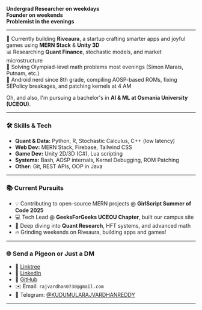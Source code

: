 

<!--
**KudumulaRajVardhanReddy/KudumulaRajVardhanReddy** is a ✨ _special_ ✨ repository because its `README.md` (this file) appears on your GitHub profile.

Here are some ideas to get you started:

- 🔭 I’m currently working on ...
- 🌱 I’m currently learning ...
- 👯 I’m looking to collaborate on ...
- 🤔 I’m looking for help with ...
- 💬 Ask me about ...
- 📫 How to reach me: ...
- 😄 Pronouns: ...
- ⚡ Fun fact: ...
-->
**Undergrad Researcher on weekdays**  
**Founder on weekends**  
**Problemist in the evenings**

---

🚀 Currently building **Riveaura**, a startup crafting smarter apps and joyful games using **MERN Stack** & **Unity 3D**  
📊 Researching **Quant Finance**, stochastic models, and market microstructure  
📐 Solving Olympiad-level math problems most evenings (Simon Marais, Putnam, etc.)  
🔧 Android nerd since 8th grade, compiling AOSP-based ROMs, fixing SEPolicy breakages, and patching kernels at 4 AM  
  
Oh, and also, I'm pursuing a bachelor's in **AI & ML at Osmania University (UCEOU)**.

---

### 🛠️ Skills & Tech
- **Quant & Data:** Python, R, Stochastic Calculus, C++ (low latency)
- **Web Dev:** MERN Stack, Firebase, Tailwind CSS  
- **Game Dev:** Unity 2D/3D (C#), Lua scripting  
- **Systems:** Bash, AOSP internals, Kernel Debugging, ROM Patching  
- **Other:** Git, REST APIs, OOP in Java

---

### 📚 Current Pursuits
- 💡 Contributing to open-source MERN projects @ **GirlScript Summer of Code 2025**  
- 💻 Tech Lead @ **GeeksForGeeks UCEOU Chapter**, built our campus site  
- 🧠 Deep diving into **Quant Research**, HFT systems, and advanced math  
- 🔥 Grinding weekends on Riveaura, building apps and games!

---

### 🌐 Send a Pigeon or Just a DM
- 🔗 [Linktree](https://linktr.ee/KudumulaRajVardhanReddy)  
- 💼 [LinkedIn](https://www.linkedin.com/in/rajvardhanreddykudumula/)  
- 🐙 [GitHub](https://github.com/KudumulaRajVardhanReddy)  
- ✉️ Email: `rajvardhan0730@gmail.com`  
- 💬 Telegram: [@KUDUMULARAJVARDHANREDDY](https://t.me/KUDUMULARAJVARDHANREDDY)

---
